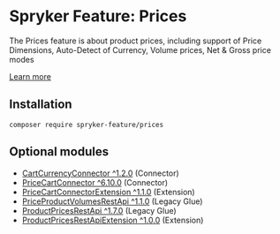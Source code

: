 # Spryker Feature: Prices

The Prices feature is about product prices, including support of Price Dimensions, Auto-Detect of Currency, Volume prices, Net & Gross price modes

[Learn more](https://docs.spryker.com/docs/pbc/all/price-management/202307.0/base-shop/prices-feature-overview/prices-feature-overview.html)

## Installation

```
composer require spryker-feature/prices
```

## Optional modules
- [CartCurrencyConnector ^1.2.0](https://github.com/spryker/cart-currency-connector) (Connector)
- [PriceCartConnector ^6.10.0](https://github.com/spryker/price-cart-connector) (Connector)
- [PriceCartConnectorExtension ^1.1.0](https://github.com/spryker/price-cart-connector-extension) (Extension)
- [PriceProductVolumesRestApi ^1.1.0](https://github.com/spryker/price-product-volumes-rest-api) (Legacy Glue)
- [ProductPricesRestApi ^1.7.0](https://github.com/spryker/product-prices-rest-api) (Legacy Glue)
- [ProductPricesRestApiExtension ^1.0.0](https://github.com/spryker/product-prices-rest-api-extension) (Extension)
